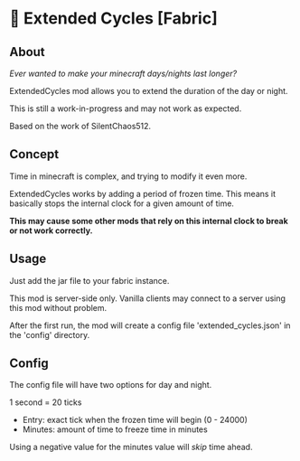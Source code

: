 # 🌅 Extended Cycles [Fabric]

## About

*Ever wanted to make your minecraft days/nights last longer?*

ExtendedCycles mod allows you to extend the duration of the day or night.

This is still a work-in-progress and may not work as expected.

Based on the work of SilentChaos512.

## Concept

Time in minecraft is complex, and trying to modify it even more.

ExtendedCycles works by adding a period of frozen time. This means it basically stops the internal clock for a given amount of time.

**This may cause some other mods that rely on this internal clock to break or not work correctly.**

## Usage

Just add the jar file to your fabric instance. 

This mod is server-side only. Vanilla clients may connect to a server using this mod without problem.

After the first run, the mod will create a config file 'extended_cycles.json' in the 'config' directory.

## Config

The config file will have two options for day and night.

1 second = 20 ticks

- Entry: exact tick when the frozen time will begin (0 - 24000)
- Minutes: amount of time to freeze time in minutes

Using a negative value for the minutes value will *skip* time ahead.
